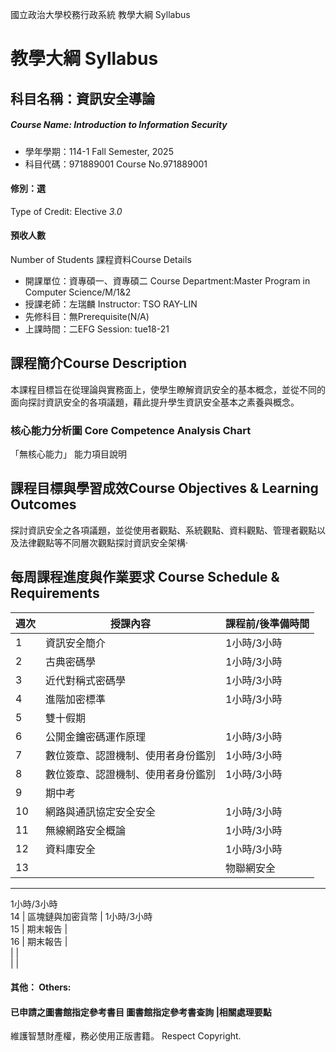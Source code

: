 國立政治大學校務行政系統 教學大綱 Syllabus
# 教學大綱 Syllabus
##  科目名稱：資訊安全導論
#####  Course Name: Introduction to Information Security
  * 學年學期：114-1 Fall Semester, 2025 
  * 科目代碼：971889001 Course No.971889001
#### 修別：選
Type of Credit: Elective 
_3.0_
#### 預收人數
Number of Students
課程資料Course Details
  * 開課單位：資專碩一、資專碩二 Course Department:Master Program in Computer Science/M/1&2 
  * 授課老師：左瑞麟 Instructor: TSO RAY-LIN 
  * 先修科目：無Prerequisite(N/A)
  * 上課時間：二EFG Session: tue18-21
##  課程簡介Course Description
本課程目標旨在從理論與實務面上，使學生瞭解資訊安全的基本概念，並從不同的面向探討資訊安全的各項議題，藉此提升學生資訊安全基本之素養與概念。
###  核心能力分析圖 Core Competence Analysis Chart
「無核心能力」 
能力項目說明
##  課程目標與學習成效Course Objectives & Learning Outcomes 
探討資訊安全之各項議題，並從使用者觀點、系統觀點、資料觀點、管理者觀點以及法律觀點等不同層次觀點探討資訊安全架構·
##  每周課程進度與作業要求 Course Schedule & Requirements
週次 |  授課內容 |  課程前/後準備時間  
---|---|---  
1 |  資訊安全簡介 |  1小時/3小時  
2 |  古典密碼學 |  1小時/3小時  
3 |  近代對稱式密碼學 |  1小時/3小時  
4 |  進階加密標準 |  1小時/3小時  
5 |  雙十假期 |   
6 |  公開金鑰密碼運作原理 |  1小時/3小時  
7 |  數位簽章、認證機制、使用者身份鑑別 |  1小時/3小時  
8 |  數位簽章、認證機制、使用者身份鑑別 |  1小時/3小時  
9 |  期中考 |   
10 |  網路與通訊協定安全安全 |  1小時/3小時  
11 |  無線網路安全概論 |  1小時/3小時  
12 | 資料庫安全 |  1小時/3小時  
13 |  |  物聯網安全  
---  
1小時/3小時  
14 |  區塊鏈與加密貨幣 |  1小時/3小時  
15 |  期末報告 |   
16 |  期末報告 |   
|  |   
|  |   
####  其他： Others:
####  已申請之圖書館指定參考書目  圖書館指定參考書查詢 |相關處理要點
維護智慧財產權，務必使用正版書籍。 Respect Copyright.
